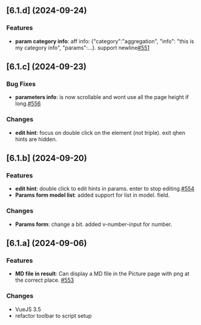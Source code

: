 ## [6.1.d] (2024-09-24)

### Features
* **param category info**: aff info: {"category":"aggregation", "info": "this is my category info", "params":...}. support newline[#551](https://github.com/systragroup/quetzal-network-editor/issues/551)

## [6.1.c] (2024-09-23)

### Bug Fixes
* **parameters info**: is now scrollable and wont use all the page height if long.[#556](https://github.com/systragroup/quetzal-network-editor/issues/556)

### Changes
* **edit hint**: focus on double click on the element (not triple). exit qhen hints are hidden.

## [6.1.b] (2024-09-20)

### Features
* **edit hint**: double click to edit hints in params. enter to stop editing.[#554](https://github.com/systragroup/quetzal-network-editor/issues/554)
* **Params form model list**: added support for list in model. field.

### Changes
* **Params form**: change a bit. added v-number-input for number.


## [6.1.a] (2024-09-06)

### Features
* **MD file in result**: Can display a MD file in the Picture page with png at the correct place. [#553](https://github.com/systragroup/quetzal-network-editor/issues/553)

### Changes
* VueJS 3.5
* refactor toolbar to script setup